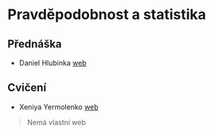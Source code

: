 # Pravděpodobnost a statistika  
## Přednáška  

- Daniel Hlubinka [web](http://www.karlin.mff.cuni.cz/~hlubinka/)  

## Cvičení  

- Xeniya Yermolenko [web](https://www.mff.cuni.cz/cs/fakulta/organizacni-struktura/lide?hdl=9596)  
> Nemá vlastní web
